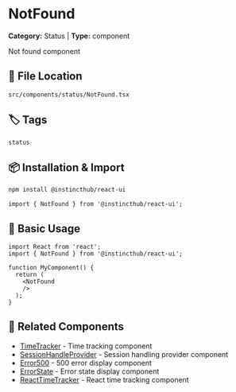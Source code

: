 # NotFound

**Category:** Status | **Type:** component

Not found component

## 📁 File Location

`src/components/status/NotFound.tsx`

## 🏷️ Tags

`status`

## 📦 Installation & Import

```bash
npm install @instincthub/react-ui
```

```tsx
import { NotFound } from '@instincthub/react-ui';
```

## 🚀 Basic Usage

```tsx
import React from 'react';
import { NotFound } from '@instincthub/react-ui';

function MyComponent() {
  return (
    <NotFound
    />
  );
}
```

## 🔗 Related Components

- [TimeTracker](./TimeTracker.md) - Time tracking component
- [SessionHandleProvider](./SessionHandleProvider.md) - Session handling provider component
- [Error500](./Error500.md) - 500 error display component
- [ErrorState](./ErrorState.md) - Error state display component
- [ReactTimeTracker](./ReactTimeTracker.md) - React time tracking component


